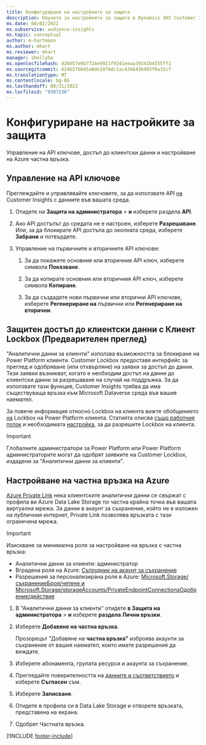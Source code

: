 ```yaml
---
title: Конфигуриране на настройките за защита
description: Научете за настройките за защита в Dynamics 365 Customer Insights.
ms.date: 08/02/2022
ms.subservice: audience-insights
ms.topic: conceptual
author: m-hartmann
ms.author: mhart
ms.reviewer: mhart
manager: shellyha
ms.openlocfilehash: d20d57e9b7724e9921f9341eeaa39141b4555ff1
ms.sourcegitcommit: 624b27bb65a0de1970dc1ac436643b493f0a31cf
ms.translationtype: MT
ms.contentlocale: bg-BG
ms.lasthandoff: 08/31/2022
ms.locfileid: "9387236"
---
```

# <a name="configure-security-settings"></a>Конфигуриране на настройките за защита

Управление на API ключове, достъп до клиентски данни и настройване на Azure частна връзка.

## <a name="manage-api-keys"></a>Управление на API ключове

Преглеждайте и управлявайте ключовете, за да използвате API [на](apis.md) Customer Insights с данните във вашата среда.

1. Отидете на **Защита на администратора** > **и** изберете раздела **API**.

1. Ако API достъпът до средата не е настроен, изберете **Разрешаване**. Или, за да блокирате API достъпа до околната среда, изберете **Забрани** и потвърдете.

1. Управление на първичните и вторичните API ключове:

   1. За да покажете основния или вторичния API ключ, изберете символа **Показване**.

   1. За да копирате основния или вторичния API ключ, изберете символа **Копиране**.

   1. За да създадете нови първични или вторични API ключове, изберете **Регенериране на** първични или **Регенериране на вторични**.

## <a name="securely-access-customer-data-with-customer-lockbox-preview"></a>Защитен достъп до клиентски данни с Клиент Lockbox (Предварителен преглед)

"Аналитични данни за клиенти" използва възможността за блокиране на Power Platform клиенти. Customer Lockbox предоставя интерфейс за преглед и одобряване (или отхвърляне) на заявки за достъп до данни. Тези заявки възникват, когато е необходим достъп на данни до клиентски данни за разрешаване на случай на поддръжка. За да използвате тази функция, Customer Insights трябва да има съществуваща връзка към Microsoft Dataverse среда във вашия наемател.

За повече информация относно Lockbox на клиента вижте обобщението [на](/power-platform/admin/about-lockbox#summary) Lockbox на Power Platform клиента. Статията описва [също работния поток](/power-platform/admin/about-lockbox#workflow) и необходимата [настройка](/power-platform/admin/about-lockbox#enable-the-lockbox-policy), за да разрешите Lockbox на клиента.

> [!IMPORTANT]
> Глобалните администратори за Power Platform или Power Platform администраторите могат да одобрят заявките на Customer Lockbox, издадени за "Аналитични данни за клиенти".

## <a name="set-up-an-azure-private-link"></a>Настройване на частна връзка на Azure

[Azure Private Link](/azure/private-link/private-link-overview) нека клиентските аналитични данни се свържат с профила ви Azure Data Lake Storage по частна крайна точка във вашата виртуална мрежа. За данни в акаунт за съхранение, който не е изложен на публичния интернет, Private Link позволява връзката с тази ограничена мрежа.

> [!IMPORTANT]
> Изискване за минимална роля за настройване на връзка с частна връзка:
>
> - Аналитични данни за клиенти: администратор
> - Вградена роля на Azure: [Сътрудник на акаунт за съхранение](/azure/role-based-access-control/built-in-roles#storage-account-contributor)
> - Разрешения за персонализирана роля в Azure: [Microsoft.Storage/съхранениеБроя/четене и Microsoft.Storage/storageAccounts/PrivateEndpointConnectionsОдобрение/действие](/azure/role-based-access-control/resource-provider-operations#microsoftstorage)

1. В "Аналитични данни за клиенти" отидете **в Защита на администратора** > **и** изберете **раздела Лични връзки**.

1. Изберете **Добавяне на частна връзка**.

   Прозорецът "Добавяне на **частна връзка"** изброява акаунти за съхранение от вашия наемател, които имате разрешения да виждате.

1. Изберете абонамента, групата ресурси и акаунта за съхранение.

1. Прегледайте поверителността на [данните и съответствието](connections.md#data-privacy-and-compliance) и изберете **Съгласен** съм.

1. Изберете **Записване**.

1. Отидете в профила си в Data Lake Storage и отворете връзката, представена на екрана.

1. Одобрят Частната връзка.


[!INCLUDE [footer-include](includes/footer-banner.md)]
